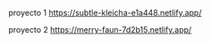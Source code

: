 proyecto 1
https://subtle-kleicha-e1a448.netlify.app/



proyecto 2
https://merry-faun-7d2b15.netlify.app/
